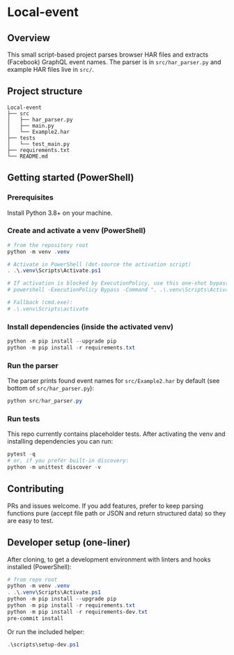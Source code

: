 # Local-event

## Overview
This small script-based project parses browser HAR files and extracts (Facebook) GraphQL event names. The parser is in `src/har_parser.py` and example HAR files live in `src/`.

## Project structure
```
Local-event
├── src
│   ├── har_parser.py
│   ├── main.py
│   └── Example2.har
├── tests
│   └── test_main.py
├── requirements.txt
└── README.md
```

## Getting started (PowerShell)

### Prerequisites
Install Python 3.8+ on your machine.

### Create and activate a venv (PowerShell)
```powershell
# from the repository root
python -m venv .venv

# Activate in PowerShell (dot-source the activation script)
. .\.venv\Scripts\Activate.ps1

# If activation is blocked by ExecutionPolicy, use this one-shot bypass in the same session:
# powershell -ExecutionPolicy Bypass -Command ". .\.venv\Scripts\Activate.ps1"

# Fallback (cmd.exe):
# .\.venv\Scripts\activate
```

### Install dependencies (inside the activated venv)
```powershell
python -m pip install --upgrade pip
python -m pip install -r requirements.txt
```

### Run the parser
The parser prints found event names for `src/Example2.har` by default (see bottom of `src/har_parser.py`):
```powershell
python src/har_parser.py
```

### Run tests
This repo currently contains placeholder tests. After activating the venv and installing dependencies you can run:
```powershell
pytest -q
# or, if you prefer built-in discovery:
python -m unittest discover -v
```

## Contributing
PRs and issues welcome. If you add features, prefer to keep parsing functions pure (accept file path or JSON and return structured data) so they are easy to test.

## Developer setup (one-liner)
After cloning, to get a development environment with linters and hooks installed (PowerShell):
```powershell
# from repo root
python -m venv .venv
. .\.venv\Scripts\Activate.ps1
python -m pip install --upgrade pip
python -m pip install -r requirements.txt
python -m pip install -r requirements-dev.txt
pre-commit install
```

Or run the included helper:
```powershell
.\scripts\setup-dev.ps1
```

